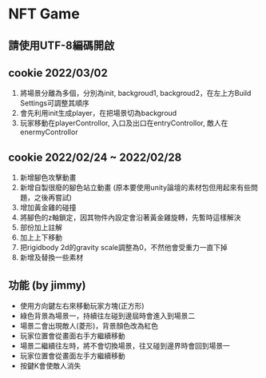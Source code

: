 # NFT Game
## 請使用UTF-8編碼開啟

## cookie 2022/03/02
1. 將場景分離為多個，分別為init, backgroud1, backgroud2，在左上方Build Settings可調整其順序
2. 會先利用init生成player，在把場景切為backgroud
3. 玩家移動在playerControllor, 入口及出口在entryControllor, 敵人在enermyControllor

## cookie 2022/02/24 ~ 2022/02/28
1. 新增腳色攻擊動畫
2. 新增自製很廢的腳色站立動畫 (原本要使用unity論壇的素材包但用起來有些問題，之後再嘗試)
3. 增加黃金雞的碰撞
4. 將腳色的z軸鎖定，因其物件內設定會沿著黃金雞旋轉，先暫時這樣解決
5. 部份加上註解
6. 加上上下移動
7. 把rigidbody 2d的gravity scale調整為0，不然他會受重力一直下掉
8. 新增及替換一些素材


## 功能 (by jimmy)
- 使用方向鍵左右來移動玩家方塊(正方形)
- 綠色背景為場景一，持續往左碰到邊屆時會進入到場景二
- 場景二會出現敵人(菱形)，背景顏色改為紅色
- 玩家位置會從畫面右手方繼續移動
- 場景二繼續往左時，將不會切換場景，往又碰到邊界時會回到場景一
- 玩家位置會從畫面左手方繼續移動
- 按鍵K會使敵人消失
